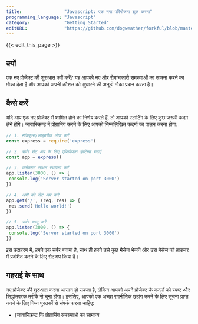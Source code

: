 ```yaml
---
title:                "Javascript: एक नया परियोजना शुरू करना"
programming_language: "Javascript"
category:             "Getting Started"
editURL:              "https://github.com/dogweather/forkful/blob/master/content/hi/javascript/starting-a-new-project.md"
---
```


{{< edit_this_page >}}

## क्यों 
एक नए प्रोजेक्ट की शुरुआत क्यों करें? यह आपको नए और रोमांचकारी समस्याओं का सामना करने का मौका देता है और आपको अपनी कौशल को सुधारने की अनूठी मौका प्रदान करता है।

## कैसे करें 
यदि आप एक नए प्रोजेक्ट में शामिल होने का निर्णय करते हैं, तो आपको स्टार्टिंग के लिए कुछ जरूरी कदम लेने होंगे। जावास्क्रिप्ट में प्रोग्रामिंग करने के लिए आपको निम्नलिखित कदमों का पालन करना होगा: 
```javascript
// 1. मॉड्यूल्स/लाइब्ररीज लोड करें
const express = require('express')

// 2. सर्वर सेट अप के लिए एप्लिकेशन इंस्टेंन्स बनाएं
const app = express()

// 3. कनेक्शन साधन स्थापना करें
app.listen(3000, () => {
 console.log('Server started on port 3000')
})

// 4. अपी को सेट अप करें
app.get('/', (req, res) => {
 res.send('Hello world!')
})

// 5. सर्वर चालू करें
app.listen(3000, () => {
 console.log('Server started on port 3000')
})
```

इस उदाहरण में, हमने एक सर्वर बनाया है, साथ ही हमने उसे कुछ मैसेज भेजने और उस मैसेज को ब्राउजर में प्रदर्शित करने के लिए सेटअप किया है। 

## गहराई के साथ 
नए प्रोजेक्ट की शुरुआत करना आसान हो सकता है, लेकिन आपको अपने प्रोजेक्ट के कदमों को स्पष्ट और सिद्धांतपरक तरीके से चूना होगा। इसलिए, आपको एक अच्छा रणनीतिक छहांग करने के लिए सूचना प्राप्त करने के लिए निम्न पुस्तकों से संपर्क करना चाहिए:

- [जावास्क्रिप्ट कि प्रोग्रामिंग समस्याओं का सामान्य